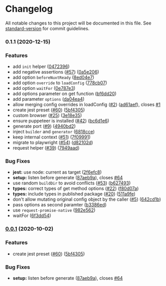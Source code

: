 # Changelog

All notable changes to this project will be documented in this file. See [standard-version](https://github.com/conventional-changelog/standard-version) for commit guidelines.

### 0.1.1 (2020-12-15)


### Features

* add `init` helper ([0472396](https://github.com/nuxt-community/module-test-utils/commit/04723963d079228ad6298d4b1b1126312b284256))
* add negative assertions ([#57](https://github.com/nuxt-community/module-test-utils/issues/57)) ([0a5e206](https://github.com/nuxt-community/module-test-utils/commit/0a5e206fb2054c8794e20481567cd119bc3bf6c8))
* add option `beforeNuxtReady` ([8ed04e7](https://github.com/nuxt-community/module-test-utils/commit/8ed04e792e97afddda08660375b28233cc8a6375))
* add option `override` to `loadConfig` ([778cb07](https://github.com/nuxt-community/module-test-utils/commit/778cb0707164a439346ba1d05b69a36f595bcb34))
* add option `waitFor` ([0e787e3](https://github.com/nuxt-community/module-test-utils/commit/0e787e3a032948305f603d5a0dfcb450b96f3c2a))
* add options parameter on get function ([bf6dd20](https://github.com/nuxt-community/module-test-utils/commit/bf6dd200657e366820b04223deb1285a0027bc1d))
* add parameter `options` ([da04ea4](https://github.com/nuxt-community/module-test-utils/commit/da04ea4e1ed2d08faf763f92786a270b59ddb432))
* allow merging config overrides in loadConfig ([#2](https://github.com/nuxt-community/module-test-utils/issues/2)) ([ad61aef](https://github.com/nuxt-community/module-test-utils/commit/ad61aef7533effc320acf3ae9e5a7e760ed7819b)), closes [#1](https://github.com/nuxt-community/module-test-utils/issues/1)
* create jest preset ([#60](https://github.com/nuxt-community/module-test-utils/issues/60)) ([5bf4305](https://github.com/nuxt-community/module-test-utils/commit/5bf4305d2807257bb85ffeae36c23b0089ee36ee))
* custom browser ([#25](https://github.com/nuxt-community/module-test-utils/issues/25)) ([3e18e35](https://github.com/nuxt-community/module-test-utils/commit/3e18e35907023b57904d4c40b0491517c3532a4f))
* ensure puppeteer is installed ([#42](https://github.com/nuxt-community/module-test-utils/issues/42)) ([bc6d1e6](https://github.com/nuxt-community/module-test-utils/commit/bc6d1e6fa5b3b14da76489190647746f9f6b56a6))
* generate port ([#9](https://github.com/nuxt-community/module-test-utils/issues/9)) ([4940bd2](https://github.com/nuxt-community/module-test-utils/commit/4940bd2b836adce123be386664ac93b81007dc9c))
* inject `builder` and `generator` ([6818cce](https://github.com/nuxt-community/module-test-utils/commit/6818cced3f62be1086091e9c61de47cb22ec82ff))
* keep internal context ([#51](https://github.com/nuxt-community/module-test-utils/issues/51)) ([7f09991](https://github.com/nuxt-community/module-test-utils/commit/7f0999168c1d1dd3f734a7ff5a7dbd95c59d48e9))
* migrate to playwright ([#54](https://github.com/nuxt-community/module-test-utils/issues/54)) ([d82102d](https://github.com/nuxt-community/module-test-utils/commit/d82102dfaebc876098551963a424f8250b94ca64))
* request helper ([#39](https://github.com/nuxt-community/module-test-utils/issues/39)) ([7949aad](https://github.com/nuxt-community/module-test-utils/commit/7949aad900f47506c903abd5da7429b956b42a61))


### Bug Fixes

* **jest:** use node: current as target ([2f6efc8](https://github.com/nuxt-community/module-test-utils/commit/2f6efc8ebfd9432cb7dc68e407deac89c224b227))
* **setup:** listen before generate ([87aeb9a](https://github.com/nuxt-community/module-test-utils/commit/87aeb9a60abf372519db45faee87f5565415bf8c)), closes [#64](https://github.com/nuxt-community/module-test-utils/issues/64)
* use random `buildDir` to avoid conflicts ([#53](https://github.com/nuxt-community/module-test-utils/issues/53)) ([b627493](https://github.com/nuxt-community/module-test-utils/commit/b62749305d78d6c023f0c760fc8a8533df379fb7))
* **types:** correct types of get method options ([#22](https://github.com/nuxt-community/module-test-utils/issues/22)) ([f80d07a](https://github.com/nuxt-community/module-test-utils/commit/f80d07a98afb9c07f619ec9e1831b697faffc0cd))
* **types:** include types in published package ([#20](https://github.com/nuxt-community/module-test-utils/issues/20)) ([511a9fe](https://github.com/nuxt-community/module-test-utils/commit/511a9fe7fcfee06c69f1cef60e4b1e5eb4d8fd16))
* don't allow mutating original config object by the caller ([#5](https://github.com/nuxt-community/module-test-utils/issues/5)) ([642cd1b](https://github.com/nuxt-community/module-test-utils/commit/642cd1b53f1d762a795ab551f8e19de7ea28bd36))
* pass options as second paramter ([b3386ed](https://github.com/nuxt-community/module-test-utils/commit/b3386ede653e7ca4efa0fb8a7a40024f0c364d26))
* use `request-promise-native` ([982e562](https://github.com/nuxt-community/module-test-utils/commit/982e562529341f777aae7383ab5f90c31d8eec17))
* waitFor ([6f3dd54](https://github.com/nuxt-community/module-test-utils/commit/6f3dd543af7f1aee594d6365700615b8b1f52651))

### [0.0.1](https://github.com/nuxt-community/module-test-utils/compare/v2.0.0-3...v0.0.1) (2020-10-02)


### Features

* create jest preset ([#60](https://github.com/nuxt-community/module-test-utils/issues/60)) ([5bf4305](https://github.com/nuxt-community/module-test-utils/commit/5bf4305d2807257bb85ffeae36c23b0089ee36ee))


### Bug Fixes

* **setup:** listen before generate ([87aeb9a](https://github.com/nuxt-community/module-test-utils/commit/87aeb9a60abf372519db45faee87f5565415bf8c)), closes [#64](https://github.com/nuxt-community/module-test-utils/issues/64)
